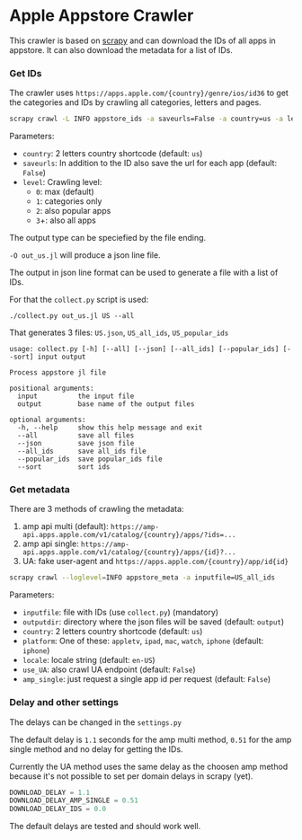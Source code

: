 # Apple Appstore Crawler

This crawler is based on [scrapy](https://docs.scrapy.org/en/latest/) and can download the IDs of all apps in appstore.
It can also download the metadata for a list of IDs.

### Get IDs

The crawler uses `https://apps.apple.com/{country}/genre/ios/id36` to get the categories and IDs by crawling all categories, letters and pages.

```sh
scrapy crawl -L INFO appstore_ids -a saveurls=False -a country=us -a level=1 -O out_ids.jl
```

Parameters:

- `country`: 2 letters country shortcode (default: `us`)
- `saveurls`: In addition to the ID also save the url for each app (default: `False`)
- `level`: Crawling level:
  - `0`: max (default)
  - `1`: categories only
  - `2`: also popular apps
  - `3`+: also all apps

The output type can be speciefied by the file ending.

`-O out_us.jl` will produce a json line file.

The output in json line format can be used to generate a file with a list of IDs.

For that the `collect.py` script is used:

```
./collect.py out_us.jl US --all
```

That generates 3 files: `US.json`, `US_all_ids`, `US_popular_ids`

```
usage: collect.py [-h] [--all] [--json] [--all_ids] [--popular_ids] [--sort] input output

Process appstore jl file

positional arguments:
  input          the input file
  output         base name of the output files

optional arguments:
  -h, --help     show this help message and exit
  --all          save all files
  --json         save json file
  --all_ids      save all_ids file
  --popular_ids  save popular_ids file
  --sort         sort ids
```

### Get metadata

There are 3 methods of crawling the metadata:

1. amp api multi (default): `https://amp-api.apps.apple.com/v1/catalog/{country}/apps/?ids=...`
2. amp api single: `https://amp-api.apps.apple.com/v1/catalog/{country}/apps/{id}?...`
3. UA: fake user-agent and `https://apps.apple.com/{country}/app/id{id}`

```sh
scrapy crawl --loglevel=INFO appstore_meta -a inputfile=US_all_ids
```

Parameters:

- `inputfile`: file with IDs (use `collect.py`) (mandatory)
- `outputdir`: directory where the json files will be saved (default: `output`)
- `country`: 2 letters country shortcode (default: `us`)
- `platform`: One of these: `appletv`, `ipad`, `mac`, `watch`, `iphone` (default: `iphone`)
- `locale`: locale string (default: `en-US`)
- `use_UA`: also crawl UA endpoint (default: `False`)
- `amp_single`: just request a single app id per request (default: `False`)

### Delay and other settings

The delays can be changed in the `settings.py`

The default delay is `1.1` seconds for the amp multi method, `0.51` for the amp single method and no delay for getting the IDs.

Currently the UA method uses the same delay as the choosen amp method because it's not possible to set per domain delays in scrapy (yet).

```python
DOWNLOAD_DELAY = 1.1
DOWNLOAD_DELAY_AMP_SINGLE = 0.51
DOWNLOAD_DELAY_IDS = 0.0
```

The default delays are tested and should work well.

